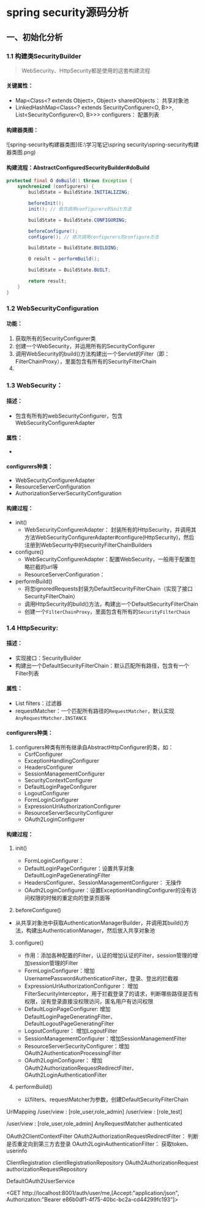 # spring security源码分析


## 一、初始化分析

### 1.1 构建类SecurityBuilder
>  WebSecurity、HttpSecurity都是使用的这套构建流程

#### 关键属性：

* Map<Class<? extends Object>, Object> sharedObjects： 共享对象池
* LinkedHashMap<Class<? extends SecurityConfigurer<O, B>>, List<SecurityConfigurer<O, B>>> configurers： 配置列表

#### 构建器类图：
![spring-security构建器类图](E:\学习笔记\spring security\spring-security构建器类图.png)

#### 构建流程：AbstractConfiguredSecurityBuilder#doBuild

```java
protected final O doBuild() throws Exception {
	synchronized (configurers) {
		buildState = BuildState.INITIALIZING;

		beforeInit();
		init(); // 依次调用configurers的init方法

		buildState = BuildState.CONFIGURING;

		beforeConfigure();
		configure(); // 依次调用configurers的configure方法

		buildState = BuildState.BUILDING;

		O result = performBuild();

		buildState = BuildState.BUILT;

		return result;
	}
}
```



### 1.2 WebSecurityConfiguration

#### 功能：
1. 获取所有的SecurityConfigurer类
2. 创建一个WebSecurity，并运用所有的SecurityConfigurer
3. 调用WebSecurity的build()方法构建出一个Servlet的Filter（即：FilterChainProxy），里面包含有所有的SecurityFilterChain
4. 


### 1.3 WebSecurity： 

#### 描述：
* 包含有所有的webSecurityConfigurer，包含WebSecurityConfigurerAdapter

#### 属性：

* 


#### configurers种类：

* WebSecurityConfigurerAdapter
* ResourceServerConfiguration
* AuthorizationServerSecurityConfiguration


#### 构建过程：
* init()
	* WebSecurityConfigurerAdapter： 封装所有的HttpSecurity，并调用其方法WebSecurityConfigurerAdapter#configure(HttpSecurity)，然后注册到WebSecurity中的securityFilterChainBuilders
* configure()
  * WebSecurityConfigurerAdapter：配置WebSecurity，一般用于配置忽略拦截的url等
  * ResourceServerConfiguration：
* performBuild()
	* 将忽ignoredRequests封装为DefaultSecurityFilterChain（实现了接口SecurityFilterChain）
	* 调用HttpSecurity的build()方法，构建出一个DefaultSecurityFilterChain
	* 创建一个`FilterChainProxy`，里面包含有所有的`SecurityFilterChain`

### 1.4 HttpSecurity:

#### 描述：
* 实现接口：SecurityBuilder
* 构建出一个DefaultSecurityFilterChain：默认匹配所有路径，包含有一个Filter列表

#### 属性：
* List<Filter> filters：过滤器
* requestMatcher：一个匹配所有路径的`RequestMatcher`，默认实现`AnyRequestMatcher.INSTANCE`

#### configurers种类：
1. configurers种类有所有继承自AbstractHttpConfigurer的类，如：
	* CsrfConfigurer
	* ExceptionHandlingConfigurer
	* HeadersConfigurer
	* SessionManagementConfigurer
	* SecurityContextConfigurer
	* DefaultLoginPageConfigurer
	* LogoutConfigurer
	* FormLoginConfigurer
	* ExpressionUrlAuthorizationConfigurer
	* ResourceServerSecurityConfigurer
	* OAuth2LoginConfigurer
	
	
#### 构建过程：
1. init()
	
	* FormLoginConfigurer：
	* DefaultLoginPageConfigurer：设置共享对象DefaultLoginPageGeneratingFilter
	* HeadersConfigurer、SessionManagementConfigurer： 无操作
	* OAuth2LoginConfigurer：设置ExceptionHandlingConfigurer的没有访问权限的时候的重定向的登录页面等
	
2. beforeConfigure()

* 从共享对象池中获取AuthenticationManagerBuilder，并调用其build()方法，构建出AuthenticationManager，然后放入共享对象池
	
3. configure()
	
	* 作用：添加各种配置的Filter，认证的增加认证的Filter，session管理的增加session管理的Filter
	* FormLoginConfigurer：增加UsernamePasswordAuthenticationFilter，登录、登出的拦截器
	* ExpressionUrlAuthorizationConfigurer： 增加FilterSecurityInterceptor，用于拦截登录了的请求，判断哪些路径是否有权限，没有登录直接没权限访问，匿名用户有访问权限
	* DefaultLoginPageConfigurer: 增加DefaultLoginPageGeneratingFilter、DefaultLogoutPageGeneratingFilter
	* LogoutConfigurer： 增加LogoutFilter
	* SessionManagementConfigurer：增加SessionManagementFilter
	* ResourceServerSecurityConfigurer：增加OAuth2AuthenticationProcessingFilter
	* OAuth2LoginConfigurer： 增加OAuth2AuthorizationRequestRedirectFilter、OAuth2LoginAuthenticationFilter
	
3. performBuild()
	* 以filters、requestMatcher为参数，创建DefaultSecurityFilterChain
   
UrlMapping
/user/view : [role_user,role_admin]
/user/view : [role_test]

/user/view : [role_user,role_admin]
AnyRequestMatcher  authenticated



   
OAuth2ClientContextFilter
OAuth2AuthorizationRequestRedirectFilter： 判断是否重定向到第三方去登录
OAuth2LoginAuthenticationFilter： 获取token、userinfo
   

ClientRegistration
clientRegistrationRepository
OAuth2AuthorizationRequest
authorizationRequestRepository

DefaultOAuth2UserService



<GET http://localhost:8001/auth/user/me,[Accept:"application/json", Authorization:"Bearer e86b0df1-4f75-40bc-bc2a-cd44299fc193"]>
   



   
